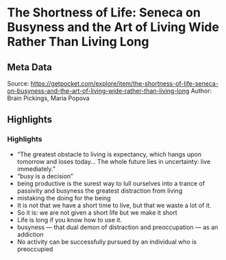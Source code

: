 # The Shortness of Life: Seneca on Busyness and the Art of Living Wide Rather Than Living Long

## Meta Data

Source:  https://getpocket.com/explore/item/the-shortness-of-life-seneca-on-busyness-and-the-art-of-living-wide-rather-than-living-long 
Author: Brain Pickings, Maria Popova

## Highlights

### Highlights

- “The greatest obstacle to living is expectancy, which hangs upon tomorrow and loses today… The whole future lies in uncertainty: live immediately.”
-  “busy is a decision” 
- being productive is the surest way to lull ourselves into a trance of passivity and busyness the greatest distraction from living
- mistaking the doing for the being
- It is not that we have a short time to live, but that we waste a lot of it.
- So it is: we are not given a short life but we make it short
- Life is long if you know how to use it.
- busyness — that dual demon of distraction and preoccupation — as an addiction 
- No activity can be successfully pursued by an individual who is preoccupied
